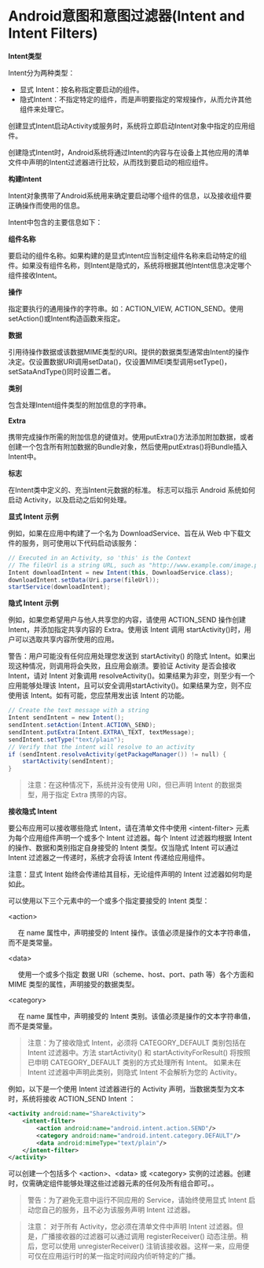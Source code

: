 # Android意图和意图过滤器(Intent and Intent Filters)
**Intent类型**

Intent分为两种类型：

-   显式 Intent：按名称指定要启动的组件。
-   隐式Intent：不指定特定的组件，而是声明要指定的常规操作，从而允许其他组件来处理它。

创建显式Intent启动Activity或服务时，系统将立即启动Intent对象中指定的应用组件。

创建隐式Intent时，Android系统将通过Intent的内容与在设备上其他应用的清单文件中声明的Intent过滤器进行比较，从而找到要启动的相应组件。

**构建Intent**

Intent对象携带了Android系统用来确定要启动哪个组件的信息，以及接收组件要正确操作而使用的信息。

Intent中包含的主要信息如下：

**组件名称**

要启动的组件名称。如果构建的是显式Intent应当制定组件名称来启动特定的组件。如果没有组件名称，则Intent是隐式的，系统将根据其他Intent信息决定哪个组件接收Intent。

**操作**

指定要执行的通用操作的字符串。如：ACTION\_VIEW, ACTION\_SEND。使用setAction()或Intent构造函数来指定。

**数据**

引用待操作数据或该数据MIME类型的URI。提供的数据类型通常由Intent的操作决定。仅设置数据URI调用setData()，仅设置MIMEl类型调用setType()，setSataAndType()同时设置二者。

**类别**

包含处理Intent组件类型的附加信息的字符串。

**Extra**

携带完成操作所需的附加信息的键值对。使用putExtra()方法添加附加数据，或者创建一个包含所有附加数据的Bundle对象，然后使用putExtras()将Bundle插入Intent中。

**标志**

在Intent类中定义的、充当Intent元数据的标准。 标志可以指示 Android 系统如何启动 Activity，以及启动之后如何处理。

**显式 Intent 示例**

例如，如果在应用中构建了一个名为 DownloadService、旨在从 Web 中下载文件的服务，则可使用以下代码启动该服务：
```java
// Executed in an Activity, so 'this' is the Context
// The fileUrl is a string URL, such as "http://www.example.com/image.png"
Intent downloadIntent = new Intent(this, DownloadService.class);
downloadIntent.setData(Uri.parse(fileUrl));
startService(downloadIntent);
```
**隐式 Intent 示例**

例如，如果您希望用户与他人共享您的内容，请使用 ACTION\_SEND 操作创建 Intent，并添加指定共享内容的 Extra。使用该 Intent 调用 startActivity()时，用户可以选取共享内容所使用的应用。

警告：用户可能没有任何应用处理您发送到 startActivity() 的隐式 Intent。如果出现这种情况，则调用将会失败，且应用会崩溃。要验证 Activity 是否会接收 Intent，请对 Intent 对象调用 resolveActivity()。如果结果为非空，则至少有一个应用能够处理该 Intent，且可以安全调用startActivity()。如果结果为空，则不应使用该 Intent。如有可能，您应禁用发出该 Intent 的功能。
```java
// Create the text message with a string
Intent sendIntent = new Intent();
sendIntent.setAction(Intent.ACTION\_SEND);
sendIntent.putExtra(Intent.EXTRA\_TEXT, textMessage);
sendIntent.setType("text/plain");
// Verify that the intent will resolve to an activity
if (sendIntent.resolveActivity(getPackageManager()) != null) {
    startActivity(sendIntent);
}
```
>注意：在这种情况下，系统并没有使用 URI，但已声明 Intent 的数据类型，用于指定 Extra 携带的内容。

**接收隐式 Intent**

要公布应用可以接收哪些隐式 Intent，请在清单文件中使用 &lt;intent-filter&gt; 元素为每个应用组件声明一个或多个 Intent 过滤器。每个 Intent 过滤器均根据 Intent 的操作、数据和类别指定自身接受的 Intent 类型。仅当隐式 Intent 可以通过 Intent 过滤器之一传递时，系统才会将该 Intent 传递给应用组件。

注意：显式 Intent 始终会传递给其目标，无论组件声明的 Intent 过滤器如何均是如此。

可以使用以下三个元素中的一个或多个指定要接受的 Intent 类型：

&lt;action&gt;

     在 name 属性中，声明接受的 Intent 操作。该值必须是操作的文本字符串值，而不是类常量。

&lt;data&gt;

     使用一个或多个指定 数据 URI（scheme、host、port、path 等）各个方面和 MIME 类型的属性，声明接受的数据类型。

&lt;category&gt;

     在 name 属性中，声明接受的 Intent 类别。该值必须是操作的文本字符串值，而不是类常量。

>注意：为了接收隐式 Intent，必须将 CATEGORY\_DEFAULT 类别包括在 Intent 过滤器中。方法 startActivity() 和 startActivityForResult() 将按照已申明 CATEGORY\_DEFAULT 类别的方式处理所有 Intent。 如果未在 Intent 过滤器中声明此类别，则隐式 Intent 不会解析为您的 Activity。

例如，以下是一个使用 Intent 过滤器进行的 Activity 声明，当数据类型为文本时，系统将接收 ACTION\_SEND Intent ：
```xml
<activity android:name="ShareActivity">
    <intent-filter>
        <action android:name="android.intent.action.SEND"/>
        <category android:name="android.intent.category.DEFAULT"/>
        <data android:mimeType="text/plain"/>
    </intent-filter>
</activity>
```
可以创建一个包括多个 &lt;action&gt;、&lt;data&gt; 或 &lt;category&gt; 实例的过滤器。创建时，仅需确定组件能够处理这些过滤器元素的任何及所有组合即可。。

>警告：为了避免无意中运行不同应用的 Service，请始终使用显式 Intent 启动您自己的服务，且不必为该服务声明 Intent 过滤器。

>注意： 对于所有 Activity，您必须在清单文件中声明 Intent 过滤器。但是，广播接收器的过滤器可以通过调用 registerReceiver() 动态注册。稍后，您可以使用 unregisterReceiver() 注销该接收器。这样一来，应用便可仅在应用运行时的某一指定时间段内侦听特定的广播。


